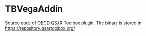 # TBVegaAddin
Source code of OECD QSAR Toolbox plugin.
The binary is stored in https://repository.qsartoolbox.org/
